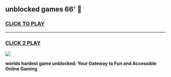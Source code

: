 
## unblocked games 66' 👋
<h3>
<a href="https://premium.freeplayer.one?title=unblocked_games_66'&ref=13F">CLICK TO PLAY</a></h3>
<hr>

<h3>
<a href="https://premium.freeplayer.one?title=unblocked_games_66'&ref=13F">CLICK 2 PLAY</a>
  
</h3>

<a href="https://premium.freeplayer.one?title=unblocked_games_66'&ref=12F/"><img src="https://clearcache.store/games.png"></a>


**worlds hardest game unblocked: Your Gateway to Fun and Accessible Online Gaming**
